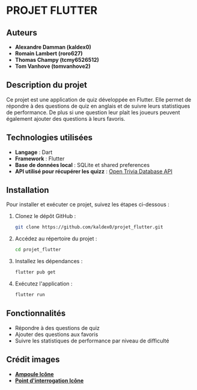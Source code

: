 # PROJET FLUTTER

## Auteurs
- **Alexandre Damman (kaldex0)**
- **Romain Lambert (roro627)**
- **Thomas Champy (tcmy6526512)**
- **Tom Vanhove (tomvanhove2)**


## Description du projet
Ce projet est une application de quiz développée en Flutter. Elle permet de répondre à des questions de quiz en anglais et de suivre leurs statistiques de performance. De plus si une question leur plait les joueurs peuvent également ajouter des questions à leurs favoris.

## Technologies utilisées
- **Langage** : Dart
- **Framework** : Flutter
- **Base de données local** : SQLite et shared preferences
- **API utilisé pour récupérer les quizz** : [Open Trivia Database API](https://opentdb.com/)

## Installation
Pour installer et exécuter ce projet, suivez les étapes ci-dessous :

1. Clonez le dépôt GitHub :
    ```sh
    git clone https://github.com/kaldex0/projet_flutter.git
    ```

2. Accédez au répertoire du projet :
    ```sh
    cd projet_flutter
    ```

3. Installez les dépendances :
    ```sh
    flutter pub get
    ```

4. Exécutez l'application :
    ```sh
    flutter run
    ```

## Fonctionnalités
- Répondre à des questions de quiz
- Ajouter des questions aux favoris
- Suivre les statistiques de performance par niveau de difficulté


## Crédit images 
- **[Ampoule Icône](https://www.flaticon.com/fr/icone-gratuite/quiz_5692030)**
- **[Point d'interrogation Icône](https://www.flaticon.com/fr/icone-gratuite/point-dinterrogation_3593455)**